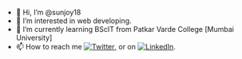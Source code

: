- 👋 Hi, I’m @sunjoy18
- 👀 I’m interested in web developing.
- 🌱 I’m currently learning BScIT from Patkar Varde College [Mumbai University]
- 📫 How to reach me [![Twitter][1.2]][1], or on [![LinkedIn][3.2]][3].



[1.2]: http://i.imgur.com/wWzX9uB.png (twitter icon without padding)
[3.2]: https://raw.githubusercontent.com/MartinHeinz/MartinHeinz/master/linkedin-3-16.png (LinkedIn icon without padding)



[1]: https://twitter.com/Sunjoy_18?t=dFvE2-YijMLm2Rv6Q6E5Dw&s=09
[3]: https://www.linkedin.com/in/sanjay-gupta-392a82223

<!---
sunjoy18/sunjoy18 is a ✨ special ✨ repository because its `README.md` (this file) appears on your GitHub profile.
You can click the Preview link to take a look at your changes.
--->
